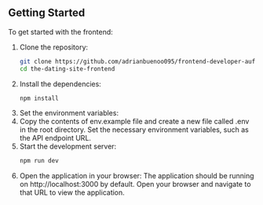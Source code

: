 
## Getting Started
To get started with the frontend:
1. Clone the repository:
   ```bash
   git clone https://github.com/adrianbuenoo095/frontend-developer-aufgabe
   cd the-dating-site-frontend
   ```
2. Install the dependencies:
   ```bash
   npm install
   ```
3. Set the environment variables:
4. Copy the contents of env.example file and create a new file called .env in the root directory. Set the necessary environment variables, such as the API endpoint URL.
5. Start the development server:
   ```bash
   npm run dev
   ```
6. Open the application in your browser:
The application should be running on http://localhost:3000 by default. Open your browser and navigate to that URL to view the application.
